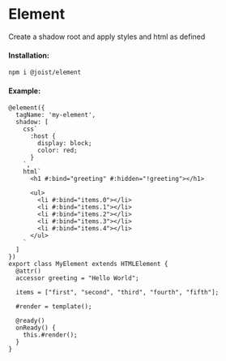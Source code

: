 # Element

Create a shadow root and apply styles and html as defined

#### Installation:

```BASH
npm i @joist/element
```

#### Example:

```TS
@element({
  tagName: 'my-element',
  shadow: [
    css`
      :host {
        display: block;
        color: red;
      }
    `,
    html`
      <h1 #:bind="greeting" #:hidden="!greeting"></h1>

      <ul>
        <li #:bind="items.0"></li>
        <li #:bind="items.1"></li>
        <li #:bind="items.2"></li>
        <li #:bind="items.3"></li>
        <li #:bind="items.4"></li>
      </ul>
    `
  ]
})
export class MyElement extends HTMLElement {
  @attr()
  accessor greeting = "Hello World";

  items = ["first", "second", "third", "fourth", "fifth"];

  #render = template();

  @ready()
  onReady() {
    this.#render();
  }
}
```
